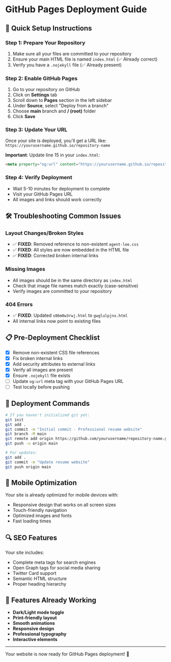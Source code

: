 # GitHub Pages Deployment Guide

## 🎯 Quick Setup Instructions

### Step 1: Prepare Your Repository
1. Make sure all your files are committed to your repository
2. Ensure your main HTML file is named `index.html` (✅ Already correct)
3. Verify you have a `.nojekyll` file (✅ Already present)

### Step 2: Enable GitHub Pages
1. Go to your repository on GitHub
2. Click on **Settings** tab
3. Scroll down to **Pages** section in the left sidebar
4. Under **Source**, select "Deploy from a branch"
5. Choose **main** branch and **/ (root)** folder
6. Click **Save**

### Step 3: Update Your URL
Once your site is deployed, you'll get a URL like:
`https://yourusername.github.io/repository-name`

**Important**: Update line 15 in your `index.html`:
```html
<meta property="og:url" content="https://yourusername.github.io/repository-name">
```

### Step 4: Verify Deployment
- Wait 5-10 minutes for deployment to complete
- Visit your GitHub Pages URL
- All images and links should work correctly

## 🛠️ Troubleshooting Common Issues

### Layout Changes/Broken Styles
- ✅ **FIXED**: Removed reference to non-existent `agent-lee.css`
- ✅ **FIXED**: All styles are now embedded in the HTML file
- ✅ **FIXED**: Corrected broken internal links

### Missing Images
- All images should be in the same directory as `index.html`
- Check that image file names match exactly (case-sensitive)
- Verify images are committed to your repository

### 404 Errors
- ✅ **FIXED**: Updated `s06m0w3rwj.html` to `gwglulpjnx.html`
- All internal links now point to existing files

## 📋 Pre-Deployment Checklist

- [x] Remove non-existent CSS file references
- [x] Fix broken internal links
- [x] Add security attributes to external links
- [x] Verify all images are present
- [x] Ensure `.nojekyll` file exists
- [ ] Update `og:url` meta tag with your GitHub Pages URL
- [ ] Test locally before pushing

## 🚀 Deployment Commands

```bash
# If you haven't initialized git yet:
git init
git add .
git commit -m "Initial commit - Professional resume website"
git branch -M main
git remote add origin https://github.com/yourusername/repository-name.git
git push -u origin main

# For updates:
git add .
git commit -m "Update resume website"
git push origin main
```

## 📱 Mobile Optimization

Your site is already optimized for mobile devices with:
- Responsive design that works on all screen sizes
- Touch-friendly navigation
- Optimized images and fonts
- Fast loading times

## 🔍 SEO Features

Your site includes:
- Complete meta tags for search engines
- Open Graph tags for social media sharing
- Twitter Card support
- Semantic HTML structure
- Proper heading hierarchy

## 🎨 Features Already Working

- **Dark/Light mode toggle**
- **Print-friendly layout**
- **Smooth animations**
- **Responsive design**
- **Professional typography**
- **Interactive elements**

---

Your website is now ready for GitHub Pages deployment! 🎉
